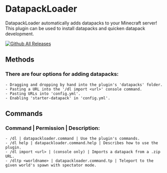 # DatapackLoader

DatapackLoader automatically adds datapacks to your Minecraft server! This plugin can be used to install datapacks and quicken datapack development.

[![Github All Releases](https://img.shields.io/github/downloads/lichenaut/DatapackLoader/total.svg)]()

## Methods

### There are four options for adding datapacks:

    - Dragging and dropping by hand into the plugin's 'datapacks' folder.
    - Pasting a URL into the '/dl import <url>' console command.
    - Pasting URLs into 'config.yml'.
    - Enabling 'starter-datapack' in 'config.yml'.

## Commands

### Command | Permission | Description:

    - /dl | datapackloader.command | Use the plugin's commands.
    - /dl help | datapackloader.command.help | Describes how to use the plugin.
    - /dl import <url> | (console only) | Imports a datapack from a .zip URL.
    - /dltp <worldname> | datapackloader.command.tp | Teleport to the given world's spawn with spectator mode.
